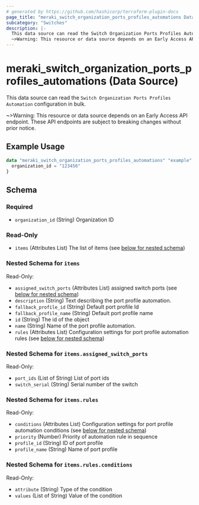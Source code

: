 ```yaml
---
# generated by https://github.com/hashicorp/terraform-plugin-docs
page_title: "meraki_switch_organization_ports_profiles_automations Data Source - terraform-provider-meraki"
subcategory: "Switches"
description: |-
  This data source can read the Switch Organization Ports Profiles Automation configuration in bulk.
  ~>Warning: This resource or data source depends on an Early Access API endpoint. These API endpoints are subject to breaking changes without prior notice.
---
```


# meraki_switch_organization_ports_profiles_automations (Data Source)

This data source can read the `Switch Organization Ports Profiles Automation` configuration in bulk.

~>Warning: This resource or data source depends on an Early Access API endpoint. These API endpoints are subject to breaking changes without prior notice.

## Example Usage

```terraform
data "meraki_switch_organization_ports_profiles_automations" "example" {
  organization_id = "123456"
}
```

<!-- schema generated by tfplugindocs -->
## Schema

### Required

- `organization_id` (String) Organization ID

### Read-Only

- `items` (Attributes List) The list of items (see [below for nested schema](#nestedatt--items))

<a id="nestedatt--items"></a>
### Nested Schema for `items`

Read-Only:

- `assigned_switch_ports` (Attributes List) assigned switch ports (see [below for nested schema](#nestedatt--items--assigned_switch_ports))
- `description` (String) Text describing the port profile automation.
- `fallback_profile_id` (String) Default port profile Id
- `fallback_profile_name` (String) Default port profile name
- `id` (String) The id of the object
- `name` (String) Name of the port profile automation.
- `rules` (Attributes List) Configuration settings for port profile automation rules (see [below for nested schema](#nestedatt--items--rules))

<a id="nestedatt--items--assigned_switch_ports"></a>
### Nested Schema for `items.assigned_switch_ports`

Read-Only:

- `port_ids` (List of String) List of port ids
- `switch_serial` (String) Serial number of the switch


<a id="nestedatt--items--rules"></a>
### Nested Schema for `items.rules`

Read-Only:

- `conditions` (Attributes List) Configuration settings for port profile automation conditions (see [below for nested schema](#nestedatt--items--rules--conditions))
- `priority` (Number) Priority of automation rule in sequence
- `profile_id` (String) ID of port profile
- `profile_name` (String) Name of port profile

<a id="nestedatt--items--rules--conditions"></a>
### Nested Schema for `items.rules.conditions`

Read-Only:

- `attribute` (String) Type of the condition
- `values` (List of String) Value of the condition
